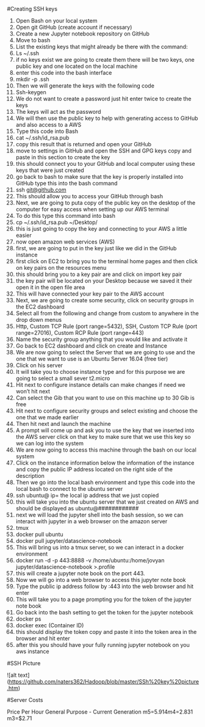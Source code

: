  #Creating SSH keys 
1. Open Bash on your local system
2.	Open git GitHub (create account if necessary) 
3.	Create a new Jupyter notebook repository on GitHub
4.	Move to bash 
5.	List the existing keys that might already be there with the command:
6.	Ls ~/.ssh
7.	if no keys exist we are going to create them there will be two keys, one public key and one located on the local machine
8.	enter this code into the bash interface
9.  mkdir -p .ssh
10.	Then we will generate the keys with the following code 
11.	Ssh-keygen
12.	We do not want to create a password just hit enter twice to create the keys
13.	The keys will act as the password
14.	We will then use the public key to help with generating access to GitHub and also access to a AWS 
15.	Type this code into Bash
16. cat ~/.ssh/id_rsa.pub
17.	copy this result that is returned and open your GitHub 
18.	move to settings in GitHub and open the SSH and GPG keys copy and paste in this section to create the key
19.	this should connect you to your GitHub and local computer using these keys that were just created
20.	go back to bash to make sure that the key is properly installed into GitHub type this into the bash command
21.	ssh git@github.com
22.	This should allow you to access your GitHub through  bash 
23.	Next, we are going to puta copy of the public key on the desktop of the computer for easy access when setting up our AWS terminal
24.	To do this type this command into bash
25.	cp ~/.ssh/id_rsa.pub ~/Desktop/
26.	this is just going to copy the key and connecting to your AWS a little easier
27.	now open amazon web services (AWS)
28.	first, we are going to put in the key just like we did in the GitHub instance
29.	first click on EC2 to bring you to the terminal home pages and then click on key pairs on the resources menu
30.	this should bring you to a key pair are and click on import key pair 
31.	the key pair will be located on your Desktop because we saved it their open it in the open file area
32.	This will have connected your key pair to the AWS account
33.	Next, we are going to create some security, click on security groups in the EC2 dashboard
34.	Select all from the following and change from custom to anywhere  in the drop down menus
35.	Http, Custom TCP Rule (port range=5432), SSH, Custom TCP Rule (port range=27016), Custom RCP Rule (port range=443)
36.	Name the security group anything that you would like and activate it
37.	Go back to EC2 dashboard and click on create and Instance 
38.	We are now going to select the Server that we are going to use and the one that we want to use is an Ubuntu Server 16.04 (free tier) 
39.	Click on his server
40.	It will take you to choose instance type and for this purpose we are going to select a small sever t2.micro
41.	Hit next to configure instance details can make changes if need we won’t hit next
42.	Can select the Gib that you want to use on this machine up to 30 Gib is free 
43.	Hit next to configure security groups and select existing and choose the one that we made earlier
44.	Then hit next and launch the machine 
45.	A prompt will come up and ask you to use the key that we inserted into the AWS server click on that key to make sure that we use this key so we can log into the system
46.	We are now going to access this machine through the bash on our local system
47.	Click on the instance information below the information of the instance and copy the public IP address located on the right side of the description
48.	 Then we go into the local bash environment and type this code into the local bash to connect to the ubuntu server 
49.	ssh ubuntu@ <ip> ip= the local ip address that we just copied
50.	this will take you into the ubuntu server that we just created on AWS and should be displayed as ubuntu@############
51.	next we will load the jupyter shell into the bash session, so we can interact with jupyter in a web browser on the amazon server
52.	tmux 
52. docker pull ubuntu 
53.	docker pull jupyter/datascience-notebook
54.	This will bring us into a tmux server, so we can interact in a docker environment
55.	docker run -d -p 443:8888 -v /home/ubuntu:/home/jovyan jupyter/datascience-notebook >.profile
56.	this will create a jupyter note book on the port 443. 
57.	Now we will go into a web browser to access this jupyter note book 
58.	Type the public ip address follow by :443 into the web browser and hit enter
59.	This will take you to a page prompting you for the token of the jupyter note book
60.	Go back into the bash setting to get the token for the jupyter notebook
61.	docker ps 
62.	docker exec (Container ID)
63.	this should display the token copy and paste it into the token area in the browser and hit enter
64.	after this you should have your fully running jupyter notebook on you aws instance

#SSH Picture

![alt text] (https://github.com/naters362/Hadoop/blob/master/SSh%20key%20picture.htm)

#Server Costs

Price Per Hour
General Purpose - Current Generation 
m5=$5.914
m4=$2.831
m3=$2.71
